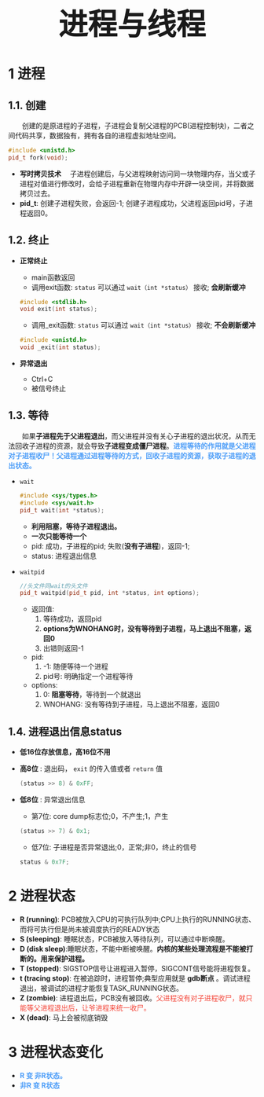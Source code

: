 
 <h1 style="font-size:60px;text-align:center;">进程与线程</h1>

# 1 进程

## 1.1. 创建

&emsp;&emsp;创建的是原进程的子进程，子进程会复制父进程的PCB(进程控制块)，二者之间代码共享，数据独有，拥有各自的进程虚拟地址空间。

```cpp
#include <unistd.h>
pid_t fork(void);
```
- **写时拷贝技术** 
&emsp;子进程创建后，与父进程映射访问同一块物理内存，当父或子进程对值进行修改时，会给子进程重新在物理内存中开辟一块空间，并将数据拷贝过去。
- **pid_t**: 创建子进程失败，会返回-1; 创建子进程成功，父进程返回pid号，子进程返回0。

## 1.2. 终止

- **正常终止**
    - main函数返回
    - 调用exit函数:  `status` 可以通过 `wait（int *status）` 接收; **会刷新缓冲** 
    ```cpp
    #include <stdlib.h>
    void exit(int status);
    ```
    - 调用_exit函数:  `status` 可以通过 `wait（int *status）` 接收;  **不会刷新缓冲** 
    ```cpp
    #include <unistd.h>
    void _exit(int status);
    ```

- **异常退出**
    -  Ctrl+C
    - 被信号终止

## 1.3. 等待
&emsp;&emsp;如果**子进程先于父进程退出**，而父进程并没有关心子进程的退出状况，从而无法回收子进程的资源，就会导致**子进程变成僵尸进程**。<font color="#4c9df8">**进程等待的作用就是父进程对子进程收尸！父进程通过进程等待的方式，回收子进程的资源，获取子进程的退出状态。**</font>

- `wait `
    ```cpp
    #include <sys/types.h>
    #include <sys/wait.h>
    pid_t wait(int *status);
    ```
    - **利用阻塞，等待子进程退出。**
    - **一次只能等待一个**
    - pid: 成功，子进程的pid; 失败(**没有子进程**)，返回-1; 
    - status: 进程退出信息

- `waitpid`
    ```cpp
    //头文件同wait的头文件
    pid_t waitpid(pid_t pid, int *status, int options);
    ```
    - 返回值:          
         1. 等待成功，返回pid
         1. **options为WNOHANG时，没有等待到子进程，马上退出不阻塞，返回0**
         1. 出错则返回-1
    - pid:         
         1. -1: 随便等待一个进程
         1. pid号: 明确指定一个进程等待
    - options:
        1. 0: **阻塞等待**，等待到一个就退出
        1. WNOHANG: 没有等待到子进程，马上退出不阻塞，返回0

## 1.4. 进程退出信息status

-  **低16位存放信息，高16位不用** 
-  **高8位** : 退出码， `exit` 的传入值或者 `return` 值
    ```cpp
    (status >> 8) & 0xFF;
    ```
-  **低8位** : 异常退出信息
    - 第7位: core dump标志位;0，不产生;1，产生
    ```cpp
    (status >> 7) & 0x1;
    ```

    - 低7位: 子进程是否异常退出;0，正常;非0，终止的信号

    ```cpp
    status & 0x7F;
    ```

# 2 进程状态
- **R (running)**: PCB被放入CPU的可执行队列中;CPU上执行的RUNNING状态、而将可执行但是尚未被调度执行的READY状态
- **S (sleeping)**: 睡眠状态，PCB被放入等待队列，可以通过中断唤醒。
- **D (disk sleep)**:睡眠状态，不能中断被唤醒。**内核的某些处理流程是不能被打断的。用来保护进程。**
- **T (stopped)**: SIGSTOP信号让进程进入暂停，SIGCONT信号能将进程恢复。
- **t (tracing stop)**: 在被追踪时，进程暂停;典型应用就是 **gdb断点** 。调试进程退出，被调试的进程才能恢复TASK_RUNNING状态。
- **Z (zombie)**: 进程退出后，PCB没有被回收。<font color="#f44336">父进程没有对子进程收尸，就只能等父进程退出后，让爷进程来统一收尸。</font>
- **X (dead)**: 马上会被彻底销毁

# 3 进程状态变化

- <font color="#4c9df8"> **R 变 非R状态。** </font>
- <font color="#4c9df8"> **非R 变 R状态** </font>
